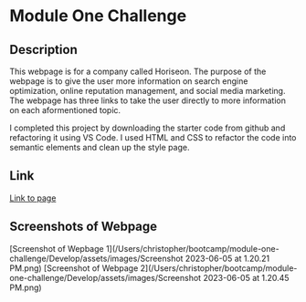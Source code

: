 # Module One Challenge

## Description
This webpage is for a company called Horiseon. The purpose of the webpage is to give the user more information on search engine optimization, online reputation management, and social media marketing. The webpage has three links to take the user directly to more information on each aformentioned topic.

I completed this project by downloading the starter code from github and refactoring it using VS Code. I used HTML and CSS to refactor the code into semantic elements and clean up the style page. 

## Link
[Link to page](cslunsford.github.io/module-one-challenge)

## Screenshots of Webpage
[Screenshot of Wepbage 1](/Users/christopher/bootcamp/module-one-challenge/Develop/assets/images/Screenshot 2023-06-05 at 1.20.21 PM.png)
[Screenshot of Webpage 2](/Users/christopher/bootcamp/module-one-challenge/Develop/assets/images/Screenshot 2023-06-05 at 1.20.45 PM.png)
